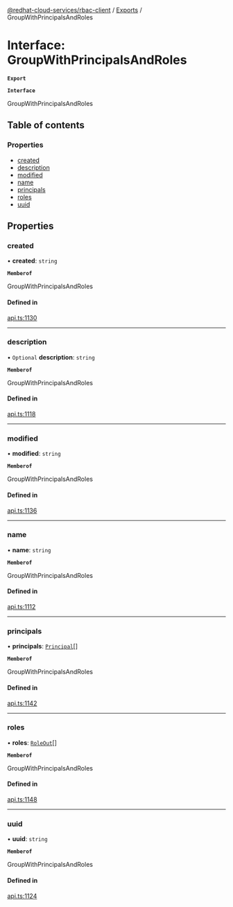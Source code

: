 [@redhat-cloud-services/rbac-client](../README.md) / [Exports](../modules.md) / GroupWithPrincipalsAndRoles

# Interface: GroupWithPrincipalsAndRoles

**`Export`**

**`Interface`**

GroupWithPrincipalsAndRoles

## Table of contents

### Properties

- [created](GroupWithPrincipalsAndRoles.md#created)
- [description](GroupWithPrincipalsAndRoles.md#description)
- [modified](GroupWithPrincipalsAndRoles.md#modified)
- [name](GroupWithPrincipalsAndRoles.md#name)
- [principals](GroupWithPrincipalsAndRoles.md#principals)
- [roles](GroupWithPrincipalsAndRoles.md#roles)
- [uuid](GroupWithPrincipalsAndRoles.md#uuid)

## Properties

### created

• **created**: `string`

**`Memberof`**

GroupWithPrincipalsAndRoles

#### Defined in

[api.ts:1130](https://github.com/RedHatInsights/javascript-clients/blob/master/packages/rbac/api.ts#L1130)

___

### description

• `Optional` **description**: `string`

**`Memberof`**

GroupWithPrincipalsAndRoles

#### Defined in

[api.ts:1118](https://github.com/RedHatInsights/javascript-clients/blob/master/packages/rbac/api.ts#L1118)

___

### modified

• **modified**: `string`

**`Memberof`**

GroupWithPrincipalsAndRoles

#### Defined in

[api.ts:1136](https://github.com/RedHatInsights/javascript-clients/blob/master/packages/rbac/api.ts#L1136)

___

### name

• **name**: `string`

**`Memberof`**

GroupWithPrincipalsAndRoles

#### Defined in

[api.ts:1112](https://github.com/RedHatInsights/javascript-clients/blob/master/packages/rbac/api.ts#L1112)

___

### principals

• **principals**: [`Principal`](Principal.md)[]

**`Memberof`**

GroupWithPrincipalsAndRoles

#### Defined in

[api.ts:1142](https://github.com/RedHatInsights/javascript-clients/blob/master/packages/rbac/api.ts#L1142)

___

### roles

• **roles**: [`RoleOut`](RoleOut.md)[]

**`Memberof`**

GroupWithPrincipalsAndRoles

#### Defined in

[api.ts:1148](https://github.com/RedHatInsights/javascript-clients/blob/master/packages/rbac/api.ts#L1148)

___

### uuid

• **uuid**: `string`

**`Memberof`**

GroupWithPrincipalsAndRoles

#### Defined in

[api.ts:1124](https://github.com/RedHatInsights/javascript-clients/blob/master/packages/rbac/api.ts#L1124)
